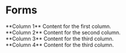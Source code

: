 # Forms

<div class="grid grid-2">
  <div>
    **Column 1**
    Content for the first column.
  </div>
  <div>
    **Column 2**
    Content for the second column.
  </div>
  <div>
    **Column 3**
    Content for the third column.
  </div>
  <div>
    **Column 4**
    Content for the third column.
  </div>
</div>
